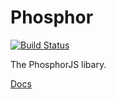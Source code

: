 Phosphor
========

[![Build Status](https://travis-ci.org/phosphorjs/phosphor.svg)](https://travis-ci.org/phosphorjs/phosphor?branch=master)

The PhosphorJS libary.

[Docs](http://phosphorjs.github.io/phosphor)
